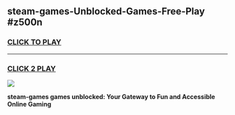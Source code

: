 
## steam-games-Unblocked-Games-Free-Play #z500n
<h3>
<a href="https://us.freeplayer.one?title=steam-games&ref=9M">CLICK TO PLAY</a></h3>
<hr>

<h3>
<a href="https://us.freeplayer.one?title=steam-games&ref=9M">CLICK 2 PLAY</a>
  
</h3>

<a href="https://us.freeplayer.one?title=steam-games&ref=9M"><img src="https://clearcache.store/games.png"></a>


**steam-games games unblocked: Your Gateway to Fun and Accessible Online Gaming**
